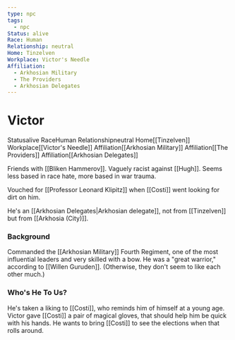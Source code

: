 ```yaml
---
type: npc
tags:
  - npc
Status: alive
Race: Human
Relationship: neutral
Home: Tinzelven
Workplace: Victor's Needle
Affiliation:
  - Arkhosian Military
  - The Providers
  - Arkhosian Delegates
---
```


# Victor

<span class="dataview inline-field"><span class="inline-field-key">Status</span><span class="inline-field-value">alive</span></span>
<span class="dataview inline-field"><span class="inline-field-key">Race</span><span class="inline-field-value">Human</span></span>
<span class="dataview inline-field"><span class="inline-field-key">Relationship</span><span class="inline-field-value">neutral</span></span>
<span class="dataview inline-field"><span class="inline-field-key">Home</span><span class="inline-field-value">[[Tinzelven]]</span></span>
<span class="dataview inline-field"><span class="inline-field-key">Workplace</span><span class="inline-field-value">[[Victor's Needle]]</span></span>
<span class="dataview inline-field"><span class="inline-field-key">Affiliation</span><span class="inline-field-value">[[Arkhosian Military]]</span></span>
<span class="dataview inline-field"><span class="inline-field-key">Affiliation</span><span class="inline-field-value">[[The Providers]]</span></span>
<span class="dataview inline-field"><span class="inline-field-key">Affiliation</span><span class="inline-field-value">[[Arkhosian Delegates]]</span></span>

Friends with [[Bliken Hammerov]]. Vaguely racist against [[Hugh]]. Seems less based in race hate, more based in war trauma.

Vouched for [[Professor Leonard Klipitz]] when [[Costi]] went looking for dirt on him.

He's an [[Arkhosian Delegates|Arkhosian delegate]], not from [[Tinzelven]] but from [[Arkhosia (City)]]. 

### Background
Commanded the [[Arkhosian Military]] Fourth Regiment, one of the most influential leaders and very skilled with a bow. He was a "great warrior," according to [[Willen Guruden]]. (Otherwise, they don't seem to like each other much.)

### Who's He To Us?
He's taken a liking to [[Costi]], who reminds him of himself at a young age. Victor gave [[Costi]] a pair of magical gloves, that should help him be quick with his hands. He wants to bring [[Costi]] to see the elections when that rolls around. 